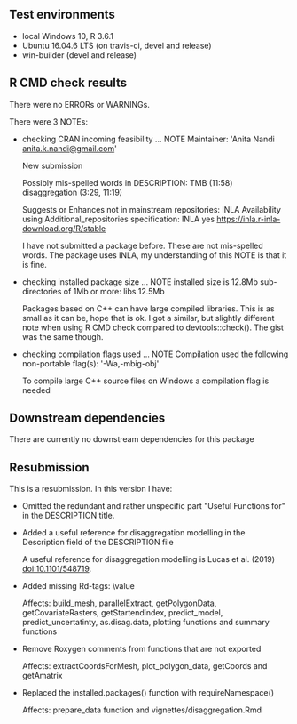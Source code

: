 ## Test environments
* local Windows 10, R 3.6.1
* Ubuntu 16.04.6 LTS (on travis-ci, devel and release) 
* win-builder (devel and release)

## R CMD check results
There were no ERRORs or WARNINGs. 

There were 3 NOTEs:

* checking CRAN incoming feasibility ... NOTE
  Maintainer: 'Anita Nandi <anita.k.nandi@gmail.com>'

  New submission

  Possibly mis-spelled words in DESCRIPTION:
    TMB (11:58)
    disaggregation (3:29, 11:19)

  Suggests or Enhances not in mainstream repositories:
    INLA
  Availability using Additional_repositories specification:
    INLA   yes   https://inla.r-inla-download.org/R/stable
  
  I have not submitted a package before. These are not mis-spelled words. The package uses INLA, my understanding of this NOTE is that it is fine.

* checking installed package size ... NOTE
    installed size is 12.8Mb
    sub-directories of 1Mb or more:
      libs  12.5Mb

  Packages based on C++ can have large compiled libraries. This is as small as it can be, hope that is ok. I got a similar, but slightly different note when using R CMD check compared to devtools::check(). The gist was the same though.

* checking compilation flags used ... NOTE
  Compilation used the following non-portable flag(s):
    '-Wa,-mbig-obj'
    
  To compile large C++ source files on Windows a compilation flag is needed

## Downstream dependencies
There are currently no downstream dependencies for this package

## Resubmission
This is a resubmission. In this version I have:

* Omitted the redundant and rather unspecific part "Useful Functions for" in the DESCRIPTION title.

* Added a useful reference for disaggregation modelling in the Description field of the DESCRIPTION file

  A useful reference for disaggregation modelling is Lucas et al. (2019) <doi:10.1101/548719>.
  
* Added missing Rd-tags: \value
  
  Affects: build_mesh, parallelExtract, getPolygonData, getCovariateRasters, getStartendindex, predict_model, predict_uncertatinty,
  as.disag.data, plotting functions and summary functions

* Remove Roxygen comments from functions that are not exported
  
  Affects: extractCoordsForMesh, plot_polygon_data, getCoords and getAmatrix

* Replaced the installed.packages() function with requireNamespace()
  
  Affects: prepare_data function and vignettes/disaggregation.Rmd